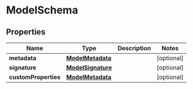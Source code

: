 

# ModelSchema

## Properties

Name | Type | Description | Notes
------------ | ------------- | ------------- | -------------
**metadata** | [**ModelMetadata**](ModelMetadata.md) |  |  [optional]
**signature** | [**ModelSignature**](ModelSignature.md) |  |  [optional]
**customProperties** | [**ModelMetadata**](ModelMetadata.md) |  |  [optional]



